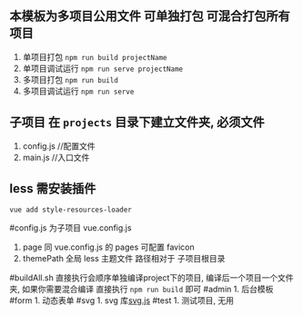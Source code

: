 ## 本模板为多项目公用文件 可单独打包 可混合打包所有项目
  1. 单项目打包 ```npm run build projectName```
  2. 单项目调试运行 ```npm run serve projectName```
  3. 多项目打包  ```npm run build```
  4. 多项目调试运行 ```npm run serve```

## 子项目 在 ```projects``` 目录下建立文件夹, 必须文件
  1. config.js //配置文件
  2. main.js   //入口文件

## less 需安装插件 
```vue add style-resources-loader```

#config.js 为子项目 vue.config.js 
  1. page 同 vue.config.js 的 pages 可配置 favicon
  2. themePath 全局 less 主题文件 路径相对于 子项目根目录
  
#buildAll.sh 
    直接执行会顺序单独编译project下的项目, 编译后一个项目一个文件夹, 如果你需要混合编译 直接执行 ```npm run build``` 即可
#admin
    1. 后台模板
#form
    1. 动态表单
#svg 
    1. svg 库[svg.js](https://svgjs.com/docs/3.0/)
#test
    1. 测试项目, 无用
